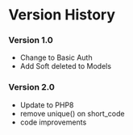 # Version History

### Version 1.0
- Change to Basic Auth
- Add Soft deleted to Models

### Version 2.0
- Update to PHP8
- remove unique() on short_code
- code improvements

